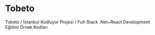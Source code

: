 # Tobeto
 Tobeto / İstanbul Kodluyor Projesi / Full-Stack .Net+React Development Eğitimi Örnek Kodları
